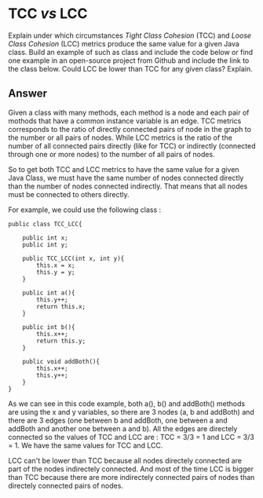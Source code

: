 # TCC *vs* LCC

Explain under which circumstances *Tight Class Cohesion* (TCC) and *Loose Class Cohesion* (LCC) metrics produce the same value for a given Java class. Build an example of such as class and include the code below or find one example in an open-source project from Github and include the link to the class below. Could LCC be lower than TCC for any given class? Explain.

## Answer
Given a class with many methods, each method is a node and each pair of mothods that have a common instance variable is an edge.
TCC metrics corresponds to the ratio of directly connected pairs of node in the graph to the number or all pairs of nodes.
While LCC metrics is the ratio of the number of all connected pairs directly (like for TCC) or indirectly (connected through one or more nodes) to the number of all pairs of nodes.  

So to get both TCC and LCC metrics to have the same value for a given Java Class, we must have the same number of nodes connected directly than the number of nodes connected indirectly. That means that all nodes must be connected to others directly.  

For example, we could use the following class : 
```Java:  
public class TCC_LCC{

    public int x;
    public int y;

    public TCC_LCC(int x, int y){
        this.x = x;
        this.y = y;
    }
    
    public int a(){
        this.y++;
        return this.x;
    }
    
    public int b(){
        this.x++;
        return this.y;
    }
    
    public void addBoth(){
        this.x++;
        this.y++;
    }
}  
```

As we can see in this code example, both a(), b() and addBoth() methods are using the x and y variables, so there are 3 nodes (a, b and addBoth) and there are 3 edges (one between b and addBoth, one between a and addBoth and another one between a and b). All the edges are directely connected so the values of TCC and LCC are : 
TCC = 3/3 = 1 and LCC = 3/3 = 1. We have the same values for TCC and LCC.  

LCC can't be lower than TCC because all nodes directely connected are part of the nodes indirectely connected. And most of the time LCC is bigger than TCC because there are more indirectely connected pairs of nodes than directely connected pairs of nodes.
